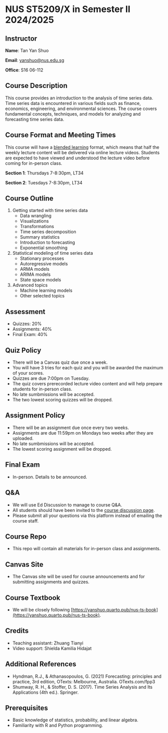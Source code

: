 # NUS ST5209/X in Semester II 2024/2025

## Instructor
**Name**: Tan Yan Shuo

**Email**: yanshuo@nus.edu.sg

**Office**: S16 06-112


## Course Description
This course provides an introduction to the analysis of time series data. Time series data is encountered in various fields such as finance, economics, engineering, and environmental sciences. The course covers fundamental concepts, techniques, and models for analyzing and forecasting time series data.

## Course Format and Meeting Times
This course will have a [blended learning](https://cit.nus.edu.sg/blended-learning-2-0-2/) format, which means that half the weekly lecture content will be delivered via online lecture videos.
Students are expected to have viewed and understood the lecture video before coming for in-person class.

**Section 1**: Thursdays 7-8:30pm, LT34

**Section 2**: Tuesdays 7-8:30pm, LT34

## Course Outline
1. Getting started with time series data
   - Data wrangling
   - Visualizations
   - Transformations
   - Time series decomposition
   - Summary statistics
   - Introduction to forecasting
   - Exponential smoothing
2. Statistical modeling of time series data
   - Stationary processes
   - Autoregressive models
   - ARMA models
   - ARIMA models
   - State space models
3. Advanced topics
   - Machine learning models
   - Other selected topics

## Assessment
- Quizzes: 20%
- Assignments: 40%
- Final Exam: 40%

## Quiz Policy
- There will be a Canvas quiz due once a week.
- You will have 3 tries for each quiz and you will be awarded the maximum of your scores.
- Quizzes are due 7:00pm on Tuesday.
- The quiz covers prerecorded lecture video content and will help prepare students for in-person class.
- No late sumbmissions will be accepted.
- The two lowest scoring quizzes will be dropped.

## Assignment Policy
- There will be an assignment due once every two weeks.
- Assignments are due 11:59pm on Mondays two weeks after they are uploaded.
- No late sumbmissions will be accepted.
- The lowest scoring assignment will be dropped.

## Final Exam
- In-person. Details to be announced.

## Q&A
- We will use Ed Discussion to manage to course Q&A.
- All students should have been invited to the [course discussion page](https://edstem.org/us/courses/72541/discussion). 
- Please submit all your questions via this platform instead of emailing the course staff.

## Course Repo
- This repo will contain all materials for in-person class and assignments.

## Canvas Site
- The Canvas site will be used for course announcements and for submitting assignments and quizzes.

## Course Textbook
- We will be closely following [https://yanshuo.quarto.pub/nus-ts-book](https://yanshuo.quarto.pub/nus-ts-book).

## Credits
- Teaching assistant: Zhuang Tianyi
- Video support: Shielda Kamilia Hidajat

## Additional References
- Hyndman, R.J., & Athanasopoulos, G. (2021) Forecasting: principles and practice, 3rd edition, OTexts: Melbourne, Australia. OTexts.com/fpp3
- Shumway, R. H., & Stoffer, D. S. (2017). Time Series Analysis and Its Applications (4th ed.). Springer.

## Prerequisites
- Basic knowledge of statistics, probability, and linear algebra.
- Familiarity with R and Python programming.